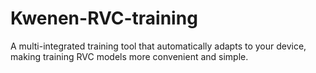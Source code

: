 # Kwenen-RVC-training
 A multi-integrated training tool that automatically adapts to your device, making training RVC models more convenient and simple.
